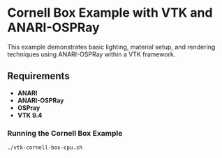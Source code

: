 # Cornell Box Example with VTK and ANARI-OSPRay

This example demonstrates basic lighting, material setup, and rendering techniques using ANARI-OSPRay within a VTK framework.

## Requirements
- **ANARI**
- **ANARI-OSPRay**
- **OSPray**
- **VTK 9.4**

### Running the Cornell Box Example

```bash
./vtk-cornell-box-cpu.sh
```
